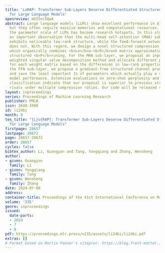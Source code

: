```yaml
---
title: 'LoRAP: Transformer Sub-Layers Deserve Differentiated Structured Compression
  for Large Language Models'
openreview: mhI5nc5QwX
abstract: Large language models (LLMs) show excellent performance in difficult tasks,
  but they often require massive memories and computational resources. How to reduce
  the parameter scale of LLMs has become research hotspots. In this study, we get
  an important observation that the multi-head self-attention (MHA) sub-layer of Transformer
  exhibits noticeable low-rank structure, while the feed-forward network (FFN) sub-layer
  does not. With this regard, we design a novel structured compression method LoRAP,
  which organically combines <b>Lo</b>w-<b>R</b>ank matrix approximation <b>A</b>nd
  structured <b>P</b>runing. For the MHA sub-layer, we proposal an input activation
  weighted singular value decomposition method and allocate different parameter amounts
  for each weight matrix based on the differences in low-rank properties of matrices.For
  the FFN sub-layer, we propose a gradient-free structured channel pruning method
  and save the least important 1% of parameters which actually play a vital role in
  model performance. Extensive evaluations on zero-shot perplexity and zero-shot task
  classification indicate that our proposal is superior to previous structured compression
  rivals under multiple compression ratios. Our code will be released soon.
layout: inproceedings
series: Proceedings of Machine Learning Research
publisher: PMLR
issn: 2640-3498
id: li24bi
month: 0
tex_title: "{L}o{RAP}: Transformer Sub-Layers Deserve Differentiated Structured Compression
  for Large Language Models"
firstpage: 28657
lastpage: 28672
page: 28657-28672
order: 28657
cycles: false
bibtex_author: Li, Guangyan and Tang, Yongqiang and Zhang, Wensheng
author:
- given: Guangyan
  family: Li
- given: Yongqiang
  family: Tang
- given: Wensheng
  family: Zhang
date: 2024-07-08
address:
container-title: Proceedings of the 41st International Conference on Machine Learning
volume: '235'
genre: inproceedings
issued:
  date-parts:
  - 2024
  - 7
  - 8
pdf: https://proceedings.mlr.press/v235/assets/li24bi/li24bi.pdf
extras: []
# Format based on Martin Fenner's citeproc: https://blog.front-matter.io/posts/citeproc-yaml-for-bibliographies/
---
```

